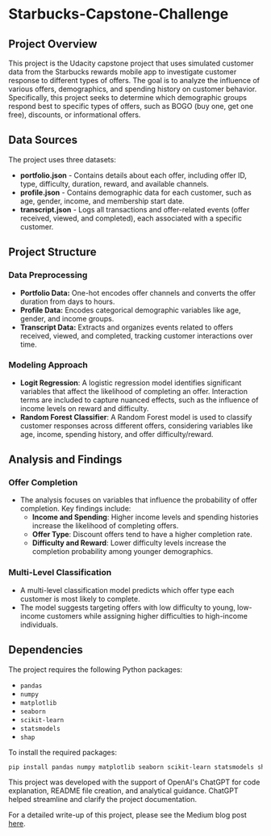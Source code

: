 # Starbucks-Capstone-Challenge

## Project Overview

This project is the Udacity capstone project that uses simulated customer data from the Starbucks rewards mobile app to investigate customer response to different types of offers. The goal is to analyze the influence of various offers, demographics, and spending history on customer behavior. Specifically, this project seeks to determine which demographic groups respond best to specific types of offers, such as BOGO (buy one, get one free), discounts, or informational offers.

## Data Sources

The project uses three datasets:
- **portfolio.json** - Contains details about each offer, including offer ID, type, difficulty, duration, reward, and available channels.
- **profile.json** - Contains demographic data for each customer, such as age, gender, income, and membership start date.
- **transcript.json** - Logs all transactions and offer-related events (offer received, viewed, and completed), each associated with a specific customer.

## Project Structure

### Data Preprocessing
- **Portfolio Data:** One-hot encodes offer channels and converts the offer duration from days to hours.
- **Profile Data:** Encodes categorical demographic variables like age, gender, and income groups.
- **Transcript Data:** Extracts and organizes events related to offers received, viewed, and completed, tracking customer interactions over time.

### Modeling Approach
- **Logit Regression**: A logistic regression model identifies significant variables that affect the likelihood of completing an offer. Interaction terms are included to capture nuanced effects, such as the influence of income levels on reward and difficulty.
- **Random Forest Classifier**: A Random Forest model is used to classify customer responses across different offers, considering variables like age, income, spending history, and offer difficulty/reward.

## Analysis and Findings

### Offer Completion
- The analysis focuses on variables that influence the probability of offer completion. Key findings include:
  - **Income and Spending**: Higher income levels and spending histories increase the likelihood of completing offers.
  - **Offer Type**: Discount offers tend to have a higher completion rate.
  - **Difficulty and Reward**: Lower difficulty levels increase the completion probability among younger demographics.

### Multi-Level Classification
- A multi-level classification model predicts which offer type each customer is most likely to complete.
- The model suggests targeting offers with low difficulty to young, low-income customers while assigning higher difficulties to high-income individuals.

## Dependencies

The project requires the following Python packages:
- `pandas`
- `numpy`
- `matplotlib`
- `seaborn`
- `scikit-learn`
- `statsmodels`
- `shap`

To install the required packages:
```bash
pip install pandas numpy matplotlib seaborn scikit-learn statsmodels shap
```

This project was developed with the support of OpenAI's ChatGPT for code explanation, README file creation, and analytical guidance. ChatGPT helped streamline and clarify the project documentation.

For a detailed write-up of this project, please see the Medium blog post [here](https://support.udacity.com/hc/en-us/articles/17527771361165-FAQs-about-Udacity-s-New-Subscription).